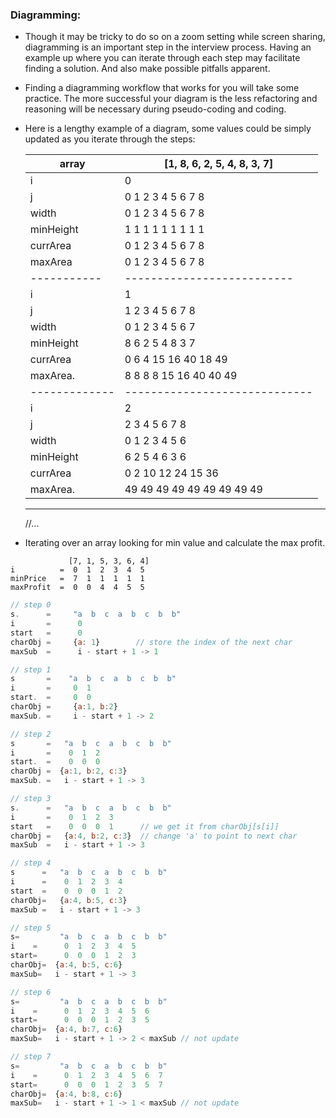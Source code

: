 ### Diagramming:

- Though it may be tricky to do so on a zoom setting while screen sharing, diagramming is an important step in the interview process. Having an example up where you can iterate through each step may facilitate finding a solution. And also make possible pitfalls apparent.
- Finding a diagramming workflow that works for you will take some practice. The more successful your diagram is the less refactoring and reasoning will be necessary during pseudo-coding and coding.
- Here is a lengthy example of a diagram, some values could be simply updated as you iterate through the steps:

  | array         | [1, 8, 6, 2, 5, 4, 8, 3, 7]   |
  | ------------- | ----------------------------- |
  | i             | 0                             |
  | j             | 0 1 2 3 4 5 6 7 8             |
  | width         | 0 1 2 3 4 5 6 7 8             |
  | minHeight     | 1 1 1 1 1 1 1 1 1             |
  | currArea      | 0 1 2 3 4 5 6 7 8             |
  | maxArea       | 0 1 2 3 4 5 6 7 8             |
  | -----------   | --------------------------    |
  | i             | 1                             |
  | j             | 1 2 3 4 5 6 7 8               |
  | width         | 0 1 2 3 4 5 6 7               |
  | minHeight     | 8 6 2 5 4 8 3 7               |
  | currArea      | 0 6 4 15 16 40 18 49          |
  | maxArea.      | 8 8 8 8 15 16 40 40 49        |
  | ------------- | ----------------------------- |
  | i             | 2                             |
  | j             | 2 3 4 5 6 7 8                 |
  | width         | 0 1 2 3 4 5 6                 |
  | minHeight     | 6 2 5 4 6 3 6                 |
  | currArea      | 0 2 10 12 24 15 36            |
  | maxArea.      | 49 49 49 49 49 49 49 49 49    |

  ***

  //...

- Iterating over an array looking for min value and calculate the max profit.

```
             [7, 1, 5, 3, 6, 4]
i          =  0  1  2  3  4  5
minPrice   =  7  1  1  1  1  1
maxProfit  =  0  0  4  4  5  5
```

```javascript
// step 0
s.      =     "a  b  c  a  b  c  b  b"
i       =      0
start   =      0
charObj =     {a: 1}        // store the index of the next char
maxSub  =      i - start + 1 -> 1

// step 1
s       =    "a  b  c  a  b  c  b  b"
i       =     0  1
start.  =     0  0
charObj =     {a:1, b:2}
maxSub. =     i - start + 1 -> 2

// step 2
s       =   "a  b  c  a  b  c  b  b"
i       =    0  1  2
start.  =    0  0  0
charObj =  {a:1, b:2, c:3}
maxSub. =   i - start + 1 -> 3

// step 3
s.      =   "a  b  c  a  b  c  b  b"
i       =    0  1  2  3
start   =    0  0  0  1      // we get it from charObj[s[i]]
charObj =   {a:4, b:2, c:3}  // change 'a' to point to next char
maxSub  =   i - start + 1 -> 3

// step 4
s      =   "a  b  c  a  b  c  b  b"
i      =    0  1  2  3  4
start  =    0  0  0  1  2
charObj=   {a:4, b:5, c:3}
maxSub =   i - start + 1 -> 3

// step 5
s=         "a  b  c  a  b  c  b  b"
i    =      0  1  2  3  4  5
start=      0  0  0  1  2  3
charObj=  {a:4, b:5, c:6}
maxSub=   i - start + 1 -> 3

// step 6
s=         "a  b  c  a  b  c  b  b"
i    =      0  1  2  3  4  5  6
start=      0  0  0  1  2  3  5
charObj=  {a:4, b:7, c:6}
maxSub=   i - start + 1 -> 2 < maxSub // not update

// step 7
s=         "a  b  c  a  b  c  b  b"
i    =      0  1  2  3  4  5  6  7
start=      0  0  0  1  2  3  5  7
charObj=  {a:4, b:8, c:6}
maxSub=   i - start + 1 -> 1 < maxSub // not update
```
